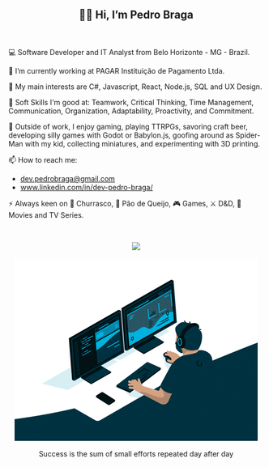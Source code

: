 ## <p align=center>👋🏻 Hi, I’m Pedro Braga</p>

<br>

💻 Software Developer and IT Analyst from Belo Horizonte - MG - Brazil.

💼 I’m currently working at PAGAR Instituição de Pagamento Ltda.

💬 My main interests are C#, Javascript, React, Node.js, SQL and UX Design.

🧠 Soft Skills I'm good at: Teamwork, Critical Thinking, Time Management, Communication, Organization, Adaptability, Proactivity, and Commitment.

🧩 Outside of work, I enjoy gaming, playing TTRPGs, savoring craft beer, developing silly games with Godot or Babylon.js, goofing around as Spider-Man with my kid, collecting miniatures, and experimenting with 3D printing.

📫 How to reach me:
- dev.pedrobraga@gmail.com
- www.linkedin.com/in/dev-pedro-braga/

⚡ Always keen on 🍖 Churrasco, 🧀 Pão de Queijo, 🎮 Games, ⚔️ D&D, 🍿 Movies and TV Series.

<br>

<p align="center">
  <a href="https://skillicons.dev">
    <img src="https://skillicons.dev/icons?i=html,css,js,ts,react,nextjs,vite,tailwind,nodejs,express,cs,dotnet,postgres,mongodb,godot" />
  </a>
</p>

<p align="center">
  <img src="https://github.com/Pedro-Prev/Pedro-Prev/blob/main/Dev.gif"/>
</p>

<p align="center">
Success is the sum of small efforts repeated day after day
</p>
